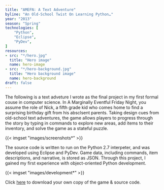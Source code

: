 ```yaml
---
title: "AMEFN: A Text Adventure"
byline: "An Old-School Twist On Learning Python…"
year: "2013"
season: "Spring"
technologies: [
	"Python",
	"Eclipse",
	"PyDev",
]
resources:
- src: "*/hero.jpg"
  title: "Hero image"
  name: hero-image
- src: "*/hero-background.jpg"
  title: "Hero background image"
  name: hero-background
draft: false
---
```


The following is a text adveture I wrote as the final project in my first formal couse in computer science. In A Marginally Eventful Friday Night, you assume the role of Nick, a fifth grade kid who comes home to find a surprising birthday gift from his absclsent parents. Taking design cues from old-school text adventures, the game allows players to progress through the story by typing in commands to explore new areas, add items to their inventory, and solve the game as a stateful puzzle.

{{< imgset "images/screenshots*" >}}

The source code is written to run on the Python 2.7 interpeter, and was developed using Eclipse and PyDev. Game data, including commands, item descriptions, and narrative, is stored as JSON. Through this project, I gained my first experience with object-oriented Python development.

{{< imgset "images/development*" >}}

Click [here](/static/attachments/amefn-a-text-adventure/ZallaM_AMEFN_TextAdventure.zip) to download your own copy of the game & source code.